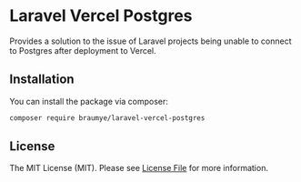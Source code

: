 # Laravel Vercel Postgres

Provides a solution to the issue of Laravel projects being unable to connect to Postgres after deployment to Vercel.

## Installation

You can install the package via composer:

```bash
composer require braumye/laravel-vercel-postgres
```

## License

The MIT License (MIT). Please see [License File](LICENSE.md) for more information.

